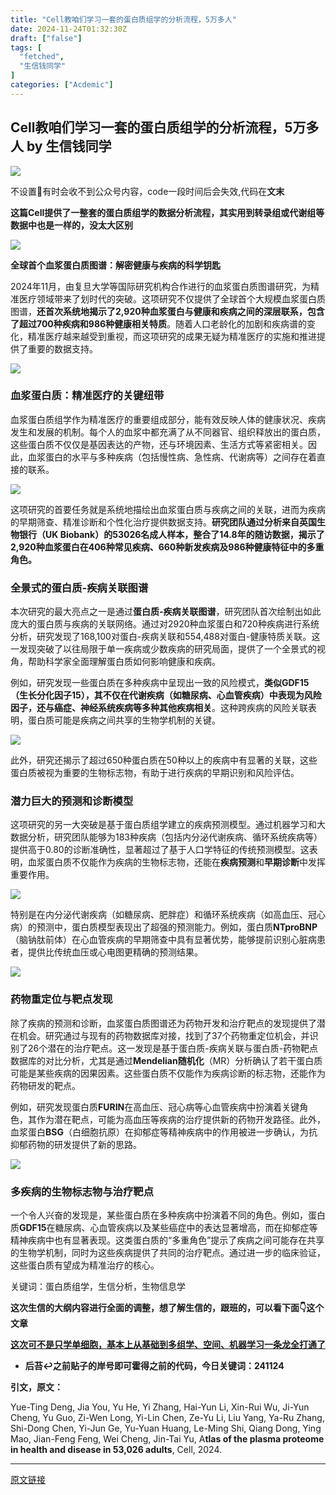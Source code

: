 ```yaml
---
title: "Cell教咱们学习一套的蛋白质组学的分析流程，5万多人"
date: 2024-11-24T01:32:30Z
draft: ["false"]
tags: [
  "fetched",
  "生信钱同学"
]
categories: ["Acdemic"]
---
```

Cell教咱们学习一套的蛋白质组学的分析流程，5万多人 by 生信钱同学
------
<div><p><img data-imgfileid="100006275" data-ratio="0.6370370370370371" data-s="300,640" data-src="https://mmbiz.qpic.cn/mmbiz_jpg/7At0Eia3NQFs7LKawKRicdjXhvN9NIT1xKzwwCu1wRR52hx0auy0Y2bp9q7rSw19qxuic6MANjibdcOEg4AEnjDFeA/640?wx_fmt=other&amp;from=appmsg&amp;wxfrom=5&amp;wx_lazy=1&amp;wx_co=1&amp;tp=webp" data-type="jpeg" data-w="1080" src="https://mmbiz.qpic.cn/mmbiz_jpg/7At0Eia3NQFs7LKawKRicdjXhvN9NIT1xKzwwCu1wRR52hx0auy0Y2bp9q7rSw19qxuic6MANjibdcOEg4AEnjDFeA/640?wx_fmt=other&amp;from=appmsg&amp;wxfrom=5&amp;wx_lazy=1&amp;wx_co=1&amp;tp=webp"></p><p>不设置🌟有时会收不到公众号内容，code一段时间后会失效,代码在<span><strong>文末</strong></span></p><p><span><strong>这篇Cell提供了一整套的蛋白质组学的数据分析流程，其实用到转录组或代谢组等数据中也是一样的，没太大区别</strong></span></p><p><img data-galleryid="" data-imgfileid="100006274" data-ratio="1.6870370370370371" data-s="300,640" data-src="https://mmbiz.qpic.cn/mmbiz_jpg/7At0Eia3NQFstNKbhwNZibVTweJl2yatNMFRbVdqz0c37q3JCUMI1dxSyblq1hvqibAJEZlL72k6ANSlyEpeBiau7g/640?wx_fmt=jpeg&amp;from=appmsg" data-type="jpeg" data-w="1080" src="https://mmbiz.qpic.cn/mmbiz_jpg/7At0Eia3NQFstNKbhwNZibVTweJl2yatNMFRbVdqz0c37q3JCUMI1dxSyblq1hvqibAJEZlL72k6ANSlyEpeBiau7g/640?wx_fmt=jpeg&amp;from=appmsg"></p><p><strong><span>全球首个血浆蛋白质图谱：解密健康与疾病的科学钥匙</span></strong></p><p><span>2024年11月，由复旦大学等国际研究机构合作进行的血浆蛋白质图谱研究，为精准医疗领域带来了划时代的突破。</span><span>这项研究不仅提供了全球首个大规模血浆蛋白质图谱，<strong>还首次系统地揭示了2,920种血浆蛋白与健康和疾病之间的深层联系，包含了超过700种疾病和986种健康相关特质</strong>。</span><span>随着人口老龄化的加剧和疾病谱的变化，精准医疗越来越受到重视，而这项研究的成果无疑为精准医疗的实施和推进提供了重要的数据支持。</span></p><p><img data-galleryid="" data-imgfileid="100006276" data-ratio="0.8277777777777777" data-s="300,640" data-src="https://mmbiz.qpic.cn/mmbiz_jpg/7At0Eia3NQFstNKbhwNZibVTweJl2yatNMMwXIMxjMZqyN9P6vkFuo1mSMBRtOrqQshicKgcgjhVViaWNkcwdq4f9w/640?wx_fmt=jpeg&amp;from=appmsg" data-type="jpeg" data-w="1080" src="https://mmbiz.qpic.cn/mmbiz_jpg/7At0Eia3NQFstNKbhwNZibVTweJl2yatNMMwXIMxjMZqyN9P6vkFuo1mSMBRtOrqQshicKgcgjhVViaWNkcwdq4f9w/640?wx_fmt=jpeg&amp;from=appmsg"></p><h3><strong>血浆蛋白质：精准医疗的关键纽带</strong></h3><p>血浆蛋白质组学作为精准医疗的重要组成部分，能有效反映人体的健康状况、疾病发生和发展的机制。每个人的血浆中都充满了从不同器官、组织释放出的蛋白质，这些蛋白质不仅仅是基因表达的产物，还与环境因素、生活方式等紧密相关。因此，血浆蛋白的水平与多种疾病（包括慢性病、急性病、代谢病等）之间存在着直接的联系。</p><p><img data-galleryid="" data-imgfileid="100006277" data-ratio="1.3509259259259259" data-s="300,640" data-src="https://mmbiz.qpic.cn/mmbiz_jpg/7At0Eia3NQFstNKbhwNZibVTweJl2yatNMB8LJYia4fAYB6s5Rl87ApgG3hd8PTomc95L2lAfaPVkxZqujdnLKibeQ/640?wx_fmt=jpeg&amp;from=appmsg" data-type="jpeg" data-w="1080" src="https://mmbiz.qpic.cn/mmbiz_jpg/7At0Eia3NQFstNKbhwNZibVTweJl2yatNMB8LJYia4fAYB6s5Rl87ApgG3hd8PTomc95L2lAfaPVkxZqujdnLKibeQ/640?wx_fmt=jpeg&amp;from=appmsg"></p><p>这项研究的首要任务就是系统地描绘出血浆蛋白质与疾病之间的关联，进而为疾病的早期筛查、精准诊断和个性化治疗提供数据支持。<span><strong>研究团队通过分析来自英国生物银行（UK Biobank）的53026名成人样本，整合了14.8年的随访数据，揭示了2,920种血浆蛋白在406种常见疾病、660种新发疾病及986种健康特征中的多重角色。</strong></span></p><h3><strong>全景式的蛋白质-疾病关联图谱</strong></h3><p>本次研究的最大亮点之一是通过<span><strong>蛋白质-疾病关联图谱</strong>，研究团队首次绘制出如此庞大的蛋白质与疾病的关联网络。通过对2920种血浆蛋白和720种疾病进行系统分析，研究发现了168,100对蛋白-疾病关联和554,488对蛋白-健康特质关联。</span>这一发现突破了以往局限于单一疾病或少数疾病的研究局面，提供了一个全景式的视角，帮助科学家全面理解蛋白质如何影响健康和疾病。</p><p>例如，研究发现一些蛋白质在多种疾病中呈现出一致的风险模式，<strong>类似GDF15（生长分化因子15），其不仅在代谢疾病（如糖尿病、心血管疾病）中表现为风险因子，还与癌症、神经系统疾病等多种其他疾病相关</strong>。这种跨疾病的风险关联表明，蛋白质可能是疾病之间共享的生物学机制的关键。</p><p><img data-galleryid="" data-imgfileid="100006278" data-ratio="1.3472222222222223" data-s="300,640" data-src="https://mmbiz.qpic.cn/mmbiz_jpg/7At0Eia3NQFstNKbhwNZibVTweJl2yatNMiaomyI3eAbhvibl0100AnEeRGJuZxAn5UdYjJsyvbXTpxw2M2aLUMuNw/640?wx_fmt=jpeg&amp;from=appmsg" data-type="jpeg" data-w="1080" src="https://mmbiz.qpic.cn/mmbiz_jpg/7At0Eia3NQFstNKbhwNZibVTweJl2yatNMiaomyI3eAbhvibl0100AnEeRGJuZxAn5UdYjJsyvbXTpxw2M2aLUMuNw/640?wx_fmt=jpeg&amp;from=appmsg"></p><p>此外，研究还揭示了超过650种蛋白质在50种以上的疾病中有显著的关联，这些蛋白质被视为重要的生物标志物，有助于进行疾病的早期识别和风险评估。</p><h3><strong>潜力巨大的预测和诊断模型</strong></h3><p>这项研究的另一大突破是基于蛋白质组学建立的疾病预测模型。<span>通过机器学习和大数据分析，研究团队能够为183种疾病（包括内分泌代谢疾病、循环系统疾病等）提供高于0.80的诊断准确性，显著超过了基于人口学特征的传统预测模型。这表明，血浆蛋白质不仅能作为疾病的生物标志物，还能在<strong>疾病预测</strong>和<strong>早期诊断</strong>中发挥重要作用。</span></p><p><img data-galleryid="" data-imgfileid="100006279" data-ratio="1.3787037037037038" data-s="300,640" data-src="https://mmbiz.qpic.cn/mmbiz_jpg/7At0Eia3NQFstNKbhwNZibVTweJl2yatNMtqzujgeiaibStXQhGxTFeOTfzdEg1IicsViakEUaXzq9P0sb0KIMZoulpA/640?wx_fmt=jpeg&amp;from=appmsg" data-type="jpeg" data-w="1080" src="https://mmbiz.qpic.cn/mmbiz_jpg/7At0Eia3NQFstNKbhwNZibVTweJl2yatNMtqzujgeiaibStXQhGxTFeOTfzdEg1IicsViakEUaXzq9P0sb0KIMZoulpA/640?wx_fmt=jpeg&amp;from=appmsg"><span></span></p><p>特别是在内分泌代谢疾病（如糖尿病、肥胖症）和循环系统疾病（如高血压、冠心病）的预测中，蛋白质模型表现出了超强的预测能力。例如，蛋白质<strong>NTproBNP</strong>（脑钠肽前体）在心血管疾病的早期筛查中具有显著优势，能够提前识别心脏病患者，提供比传统血压或心电图更精确的预测结果。</p><p><img data-galleryid="" data-imgfileid="100006280" data-ratio="1.1055555555555556" data-s="300,640" data-src="https://mmbiz.qpic.cn/mmbiz_jpg/7At0Eia3NQFstNKbhwNZibVTweJl2yatNMnXrDIFtwStRo9zcVPyLMlfuZibw1quQcNsuVEgiaHzWU8uelN6dB6icBQ/640?wx_fmt=jpeg&amp;from=appmsg" data-type="jpeg" data-w="1080" src="https://mmbiz.qpic.cn/mmbiz_jpg/7At0Eia3NQFstNKbhwNZibVTweJl2yatNMnXrDIFtwStRo9zcVPyLMlfuZibw1quQcNsuVEgiaHzWU8uelN6dB6icBQ/640?wx_fmt=jpeg&amp;from=appmsg"></p><h3><strong>药物重定位与靶点发现</strong></h3><p>除了疾病的预测和诊断，血浆蛋白质图谱还为药物开发和治疗靶点的发现提供了潜在机会。研究通过与现有的药物数据库对接，找到了37个药物重定位机会，并识别了26个潜在的治疗靶点。这一发现是基于蛋白质-疾病关联与蛋白质-药物靶点数据库的对比分析，尤其是通过<strong>Mendelian随机化</strong>（MR）分析确认了若干蛋白质可能是某些疾病的因果因素。这些蛋白质不仅能作为疾病诊断的标志物，还能作为药物研发的靶点。</p><p>例如，研究发现蛋白质<strong>FURIN</strong>在高血压、冠心病等心血管疾病中扮演着关键角色，其作为潜在靶点，可能为高血压等疾病的治疗提供新的药物开发路径。此外，血浆蛋白<strong>BSG</strong>（白细胞抗原）在抑郁症等精神疾病中的作用被进一步确认，为抗抑郁药物的研发提供了新的思路。</p><p><img data-galleryid="" data-imgfileid="100006282" data-ratio="1.5231481481481481" data-s="300,640" data-src="https://mmbiz.qpic.cn/mmbiz_jpg/7At0Eia3NQFstNKbhwNZibVTweJl2yatNM8xHoycC6Z1cTRibGCDibU39SFeJiar5mWLDcFad6KTEpibv5XFakMTlo4w/640?wx_fmt=jpeg&amp;from=appmsg" data-type="jpeg" data-w="1080" src="https://mmbiz.qpic.cn/mmbiz_jpg/7At0Eia3NQFstNKbhwNZibVTweJl2yatNM8xHoycC6Z1cTRibGCDibU39SFeJiar5mWLDcFad6KTEpibv5XFakMTlo4w/640?wx_fmt=jpeg&amp;from=appmsg"></p><h3><strong>多疾病的生物标志物与治疗靶点</strong></h3><p>一个令人兴奋的发现是，某些蛋白质在多种疾病中扮演着不同的角色。例如，蛋白质<strong>GDF15</strong>在糖尿病、心血管疾病以及某些癌症中的表达显著增高，而在抑郁症等精神疾病中也有显著表现。这类蛋白质的“多重角色”提示了疾病之间可能存在共享的生物学机制，同时为这些疾病提供了共同的治疗靶点。通过进一步的临床验证，这些蛋白质有望成为精准治疗的核心。</p><p><span>关键词：蛋白质组学，生信分析，生物信息学</span></p><p><span><strong><span>这次生信的大纲内容进行全面的调整，想了解生信的，跟班的，可以看下面</span><strong>👇这个文章</strong></strong></span></p><p><a target="_blank" href="http://mp.weixin.qq.com/s?__biz=MzkwMzY2NjkwNg==&amp;mid=2247489898&amp;idx=1&amp;sn=36e03c6c81e651b9c81eaf558e07aa24&amp;chksm=c09394dff7e41dc94b801cad43f802037589975b4c01de6659d39027f3efa91c5989d88f5cca&amp;scene=21#wechat_redirect" textvalue="这次可不是只学单细胞，基本上从基础到多组学、空间、机器学习一条龙全打通了" linktype="text" imgurl="" imgdata="null" data-itemshowtype="11" tab="innerlink" data-linktype="2"><span><strong><span>这次可不是只学单细胞，基本上从基础到多组学、空间、机器学习一条龙全打通了</span></strong></span></a></p><ul title="list of authors"><li><section data-role="outer" label="Powered by 135editor.com onekey"><section><section data-bdopacity="20%"><section data-bdopacity="40%"><section data-bdopacity="60%"><section data-bdopacity="80%"><section data-bgopacity="90%"><p data-brushtype="text"><strong>后苔↩️之前贴子的岸号即可霍得之前的代码，今日关键词：241124</strong></p></section></section></section></section></section></section></section></li></ul><p><span><strong><span><strong>引文，原文</strong></span></strong></span><span><strong><span><strong>：</strong></span></strong></span></p><p>Yue-Ting Deng, Jia You, Yu He, Yi Zhang, Hai-Yun Li, Xin-Rui Wu, Ji-Yun Cheng, Yu Guo, Zi-Wen Long, Yi-Lin Chen, Ze-Yu Li, Liu Yang, Ya-Ru Zhang, Shi-Dong Chen, Yi-Jun Ge, Yu-Yuan Huang, Le-Ming Shi, Qiang Dong, Ying Mao, Jian-Feng Feng, Wei Cheng, Jin-Tai Yu, <span>A<strong>tlas of the plasma proteome in health and disease in 53,026 adults</strong>, </span><span>Cell, </span><span>2024.</span></p><p><mp-style-type data-value="3"></mp-style-type></p></div>  
<hr>
<a href="https://mp.weixin.qq.com/s/8RaNKWLliBvUCvbmbbf1PA",target="_blank" rel="noopener noreferrer">原文链接</a>
